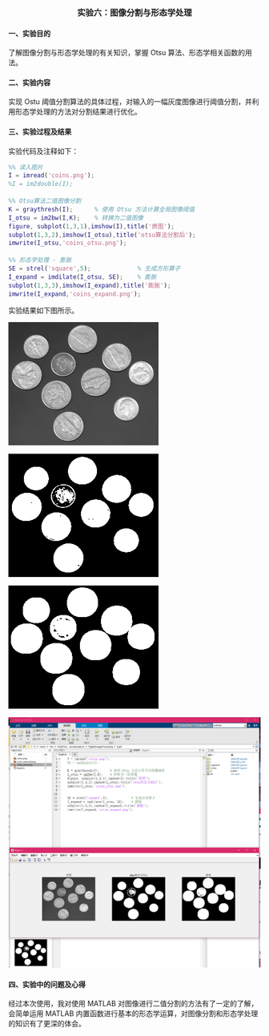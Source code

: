 <h3 align='center'>实验六：图像分割与形态学处理</h3>

#### 一、实验目的

了解图像分割与形态学处理的有关知识，掌握 Otsu 算法、形态学相关函数的用法。

#### 二、实验内容

实现 Ostu 阈值分割算法的具体过程，对输入的一幅灰度图像进行阈值分割，并利用形态学处理的方法对分割结果进行优化。

#### 三、实验过程及结果

实验代码及注释如下：

```matlab
%% 读入图片
I = imread('coins.png');
%I = im2double(I);

%% Otsu算法二值图像分割
K = graythresh(I);      % 使用 Otsu 方法计算全局图像阈值
I_otsu = im2bw(I,K);    % 转换为二值图像
figure, subplot(1,3,1),imshow(I),title('原图');
subplot(1,3,2),imshow(I_otsu),title('otsu算法分割后');
imwrite(I_otsu,'coins_otsu.png');

%% 形态学处理 - 膨胀
SE = strel('square',5);             % 生成方形算子
I_expand = imdilate(I_otsu, SE);    % 膨胀
subplot(1,3,3),imshow(I_expand),title('膨胀');
imwrite(I_expand,'coins_expand.png');
```

实验结果如下图所示。

![原图](./coins.png)

![otsu算法分割后](./coins_otsu.png)

![膨胀](./coins_expand.png)

![实验环境截图](./result.png)

#### 四、实验中的问题及心得

经过本次使用，我对使用 MATLAB 对图像进行二值分割的方法有了一定的了解，会简单运用 MATLAB 内置函数进行基本的形态学运算，对图像分割和形态学处理的知识有了更深的体会。

